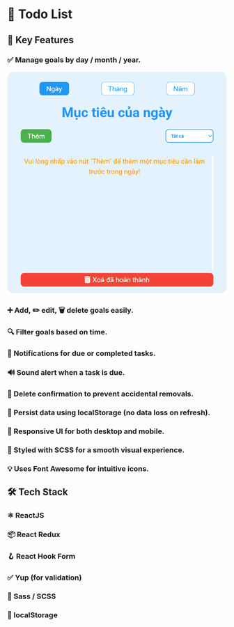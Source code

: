 # 🎯 Todo List

## 🚀 Key Features
### ✅ Manage goals by day / month / year.
![alt text](image.png)
### ➕ Add, ✏️ edit, 🗑️ delete goals easily.

### 🔍 Filter goals based on time.

### 🔔 Notifications for due or completed tasks.

### 🔊 Sound alert when a task is due.

### 🧠 Delete confirmation to prevent accidental removals.

### 💾 Persist data using localStorage (no data loss on refresh).

### 📱 Responsive UI for both desktop and mobile.

### 🎨 Styled with SCSS for a smooth visual experience.

### 💡 Uses Font Awesome for intuitive icons.

## 🛠️ Tech Stack
### ⚛️ ReactJS

### 📦 React Redux

### 🪝 React Hook Form

### ✅ Yup (for validation)

### 🎨 Sass / SCSS

### 💾 localStorage
